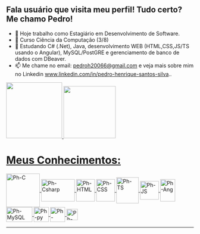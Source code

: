 ## Fala usuário que visita meu perfil! Tudo certo? Me chamo Pedro!

- 🔭 Hoje trabalho como Estagiário em Desenvolvimento de Software.
- 📖 Curso Ciência da Computação (3/8)
- 🌱 Estudando C# (.Net), Java, desenvolvimento WEB (HTML,CSS,JS/TS usando o Angular), MySQL/PostGRE e gerenciamento de banco de dados com DBeaver.
- 📫 Me chame no email: pedroh20066@gmail.com e veja mais sobre mim no Linkedin www.linkedin.com/in/pedro-henrique-santos-silva..

<div>
  <a href = "https://github.com/Phzera-hs">
  <img height ="150cm" src ="https://github-readme-stats.vercel.app/api?username=Phzera-hs&show_icons=true&theme=dark&include&include_all_commits=true&count_private=true"/>
  <img height ="140cm" src="https://github-readme-stats.vercel.app/api/top-langs/?username=Phzera-hs&layout=compact&langs_count=16&theme=dark"/>
</div>

<h1><b>Meus Conhecimentos:</b></h1>
<div style="display: inline_block">
    <img align="center" alt="Ph-C" height="90" width="90" src="https://cdn.jsdelivr.net/gh/devicons/devicon@latest/icons/c/c-original.svg"/>
    <img align="center" alt="Ph-Csharp" height="60" width="90"  src="https://cdn.jsdelivr.net/gh/devicons/devicon@latest/icons/csharp/csharp-original.svg"/>         
    <img align="center" alt="Ph-HTML" height="60" width="50" src="https://cdn.jsdelivr.net/gh/devicons/devicon@latest/icons/html5/html5-original.svg"/>
    <img align="center" alt="Ph-CSS" height="60" width="50" src="https://cdn.jsdelivr.net/gh/devicons/devicon@latest/icons/css3/css3-original.svg" /> 
    <img align="center" alt="Ph-TS" height="70" width="60" src="https://cdn.jsdelivr.net/gh/devicons/devicon@latest/icons/typescript/typescript-original.svg" />
    <img align="center" alt="Ph-JS" height="50" width="50" src="https://cdn.jsdelivr.net/gh/devicons/devicon@latest/icons/javascript/javascript-original.svg"/> 
    <img align="center" alt="Ph-Ang" height="60" width="40" src="https://cdn.jsdelivr.net/gh/devicons/devicon@latest/icons/angular/angular-original.svg" /> 
    <img align="center" alt="Ph-MySQL" height="40" width="70" src="https://cdn.jsdelivr.net/gh/devicons/devicon@latest/icons/mysql/mysql-original.svg" />
    <img align="center" alt="Ph-py" height="40" width="40" src="https://cdn.jsdelivr.net/gh/devicons/devicon@latest/icons/python/python-original.svg" /> 
    <img align="center" alt="Ph-Dotnet" height="40" width="40" src="https://cdn.jsdelivr.net/gh/devicons/devicon@latest/icons/dotnetcore/dotnetcore-original.svg" />
    <img align="center" alt="Ph-Postman" height="30" width="30" src="https://cdn.jsdelivr.net/gh/devicons/devicon@latest/icons/postman/postman-original.svg" />
</div>
<hr>
